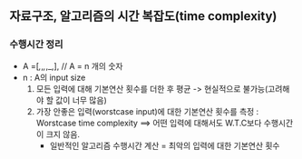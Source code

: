 ## 자료구조, 알고리즘의 시간 복잡도(time complexity)
### 수행시간 정리
* A =[_,_,_,_,_,], // A =  n 개의 숫자
* n :  A의 input size
    1. 모든 입력에 대해 기본연산 횟수를 더한 후 평균 -> 현실적으로 불가능(고려해야 할 값이 너무 많음)
    2. 가장 안좋은 입력(worstcase input)에 대한 기본연산 횟수를 측정 : Worstcase time complexity
        ==> 어떤 입력에 대해서도 W.T.C보다 수행시간이 크지 않음.
        + 일반적인 알고리즘 수행시간 계산 = 최악의 입력에 대한 기본연산 횟수
        